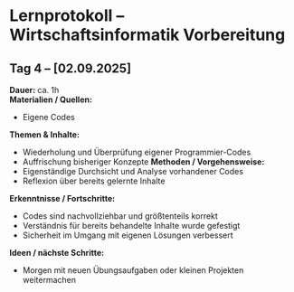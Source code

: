 # Lernprotokoll – Wirtschaftsinformatik Vorbereitung

## Tag 4 – [02.09.2025]
**Dauer:** ca. 1h  
**Materialien / Quellen:**  
-  Eigene Codes

**Themen & Inhalte:**  
- Wiederholung und Überprüfung eigener Programmier-Codes
- Auffrischung bisheriger Konzepte
**Methoden / Vorgehensweise:**  
- Eigenständige Durchsicht und Analyse vorhandener Codes  
- Reflexion über bereits gelernte Inhalte

**Erkenntnisse / Fortschritte:**  
- Codes sind nachvollziehbar und größtenteils korrekt 
- Verständnis für bereits behandelte Inhalte wurde gefestigt
- Sicherheit im Umgang mit eigenen Lösungen verbessert

**Ideen / nächste Schritte:**  
- Morgen mit neuen Übungsaufgaben oder kleinen Projekten weitermachen
